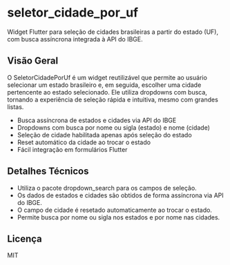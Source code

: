 # seletor_cidade_por_uf

Widget Flutter para seleção de cidades brasileiras a partir do estado (UF), com busca assíncrona integrada à API do IBGE.

## Visão Geral

O SeletorCidadePorUf é um widget reutilizável que permite ao usuário selecionar um estado brasileiro e, em seguida, escolher uma cidade pertencente ao estado selecionado. Ele utiliza dropdowns com busca, tornando a experiência de seleção rápida e intuitiva, mesmo com grandes listas.

- Busca assíncrona de estados e cidades via API do IBGE
- Dropdowns com busca por nome ou sigla (estado) e nome (cidade)
- Seleção de cidade habilitada apenas após seleção do estado
- Reset automático da cidade ao trocar o estado
- Fácil integração em formulários Flutter

## Detalhes Técnicos

- Utiliza o pacote dropdown_search para os campos de seleção.
- Os dados de estados e cidades são obtidos de forma assíncrona via API do IBGE.
- O campo de cidade é resetado automaticamente ao trocar o estado.
- Permite busca por nome ou sigla nos estados e por nome nas cidades.

## Licença

MIT